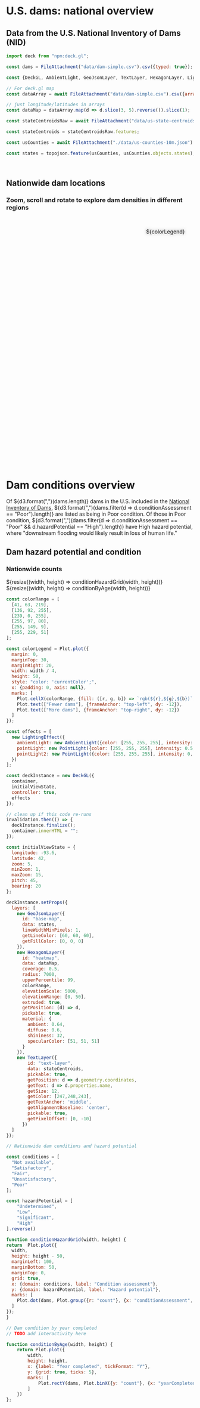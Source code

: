 # U.S. dams: national overview
##  Data from the U.S. National Inventory of Dams (NID)

```js
import deck from "npm:deck.gl";
```

```js
const dams = FileAttachment("data/dam-simple.csv").csv({typed: true});
```

```js
const {DeckGL, AmbientLight, GeoJsonLayer, TextLayer, HexagonLayer, LightingEffect, PointLight, ScatterplotLayer} = deck;
```

```js
// For deck.gl map
const dataArray = await FileAttachment("data/dam-simple.csv").csv({array: true, typed: true});

// just longitude/latitudes in arrays
const dataMap = dataArray.map(d => d.slice(3, 5).reverse()).slice(1);

const stateCentroidsRaw = await FileAttachment("data/us-state-centroids.json").json();

const stateCentroids = stateCentroidsRaw.features;

const usCounties = await FileAttachment("./data/us-counties-10m.json").json();

const states = topojson.feature(usCounties, usCounties.objects.states);
```

<div class="card" style="margin: 0 -1rem; padding: 0">

<div style="padding: 1rem">

## Nationwide dam locations
### Zoom, scroll and rotate to explore dam densities in different regions

</div>

<div>

<figure style="max-width: none; position: relative;">
  <div id="container" style="border-radius: 8px; overflow: hidden; background: var(theme-background-alt); height: 600px; margin: 0rem 0;"></div>
  <div style="position: absolute; top: 0rem; right: 0rem; filter: drop-shadow(0 0 4px rgba(0,0,0,.5));">${colorLegend}</div>
</figure>

</div>
</div>
<br>

# Dam conditions overview

<div class="card" style="max-width: none">
Of ${d3.format(",")(dams.length)} dams in the U.S. included in the <a href="https://nid.sec.usace.army.mil">National Inventory of Dams</a>, ${d3.format(",")(dams.filter(d => d.conditionAssessment == "Poor").length)} are listed as being in Poor condition. Of those in Poor condition, ${d3.format(",")(dams.filter(d => d.conditionAssessment == "Poor" && d.hazardPotential == "High").length)} have High hazard potential, where "downstream flooding would likely result in loss of human life."
</div>

<div class="grid grid-cols-2" style="grid-auto-rows: 400px">
 <div class="card grid-colspan-1">
   <h2>Dam hazard potential and condition</h2>
   <h3>Nationwide counts</h3>
   ${resize((width, height) => conditionHazardGrid(width, height))}
 </div>
 <div class="card grid-colspan-1">
   ${resize((width, height) => conditionByAge(width, height))}
 </div>
</div>

```js
const colorRange = [
  [41, 63, 219],
  [136, 92, 255],
  [239, 0, 255],
  [255, 97, 80],
  [255, 149, 9],
  [255, 229, 51]
];

const colorLegend = Plot.plot({
  margin: 0,
  marginTop: 30,
  marginRight: 20,
  width: width / 4,
  height: 50,
  style: "color: 'currentColor';",
  x: {padding: 0, axis: null},
  marks: [
    Plot.cellX(colorRange, {fill: ([r, g, b]) => `rgb(${r},${g},${b})`, inset: 0.5}),
    Plot.text(["Fewer dams"], {frameAnchor: "top-left", dy: -12}),
    Plot.text(["More dams"], {frameAnchor: "top-right", dy: -12})
  ]
});
```

```js
const effects = [
  new LightingEffect({
    ambientLight: new AmbientLight({color: [255, 255, 255], intensity: 1.0}),
    pointLight: new PointLight({color: [255, 255, 255], intensity: 0.5, position: [-0.144528, 49.739968, 80000]}),
    pointLight2: new PointLight({color: [255, 255, 255], intensity: 0, position: [-3.807751, 54.104682, 8000]})
  })
];
```

```js
const deckInstance = new DeckGL({
  container,
  initialViewState,
  controller: true,
  effects
});

// clean up if this code re-runs
invalidation.then(() => {
  deckInstance.finalize();
  container.innerHTML = "";
});
```

```js
const initialViewState = {
  longitude: -93.6,
  latitude: 42,
  zoom: 5,
  minZoom: 1,
  maxZoom: 15,
  pitch: 45,
  bearing: 20
};
```

```js
deckInstance.setProps({
  layers: [
    new GeoJsonLayer({
      id: "base-map",
      data: states,
      lineWidthMinPixels: 1,
      getLineColor: [60, 60, 60],
      getFillColor: [0, 0, 0]
    }),
    new HexagonLayer({
      id: "heatmap",
      data: dataMap,
      coverage: 0.5,
      radius: 7000,
      upperPercentile: 99,
      colorRange,
      elevationScale: 5000,
      elevationRange: [0, 50],
      extruded: true,
      getPosition: (d) => d,
      pickable: true,
      material: {
        ambient: 0.64,
        diffuse: 0.6,
        shininess: 32,
        specularColor: [51, 51, 51]
      }
    }),
    new TextLayer({
        id: "text-layer",
        data: stateCentroids,
        pickable: true,
        getPosition: d => d.geometry.coordinates,
        getText: d => d.properties.name,
        getSize: 12,
        getColor: [247,248,243],
        getTextAnchor: 'middle',
        getAlignmentBaseline: 'center',
        pickable: true,
        getPixelOffset: [0, -10]
      })
  ]
});
```

```js
// Nationwide dam conditions and hazard potential 

const conditions = [
  "Not available",
  "Satisfactory",
  "Fair",
  "Unsatisfactory",
  "Poor"
];

const hazardPotential = [
    "Undetermined",
    "Low",
    "Significant",
    "High"
].reverse()

function conditionHazardGrid(width, height) {
return  Plot.plot({
  width,
  height: height - 50,
  marginLeft: 100,
  marginBottom: 50,
  marginTop: 0,
  grid: true,
  x: {domain: conditions, label: "Condition assessment"},
  y: {domain: hazardPotential, label: "Hazard potential"},
  marks: [
    Plot.dot(dams, Plot.group({r: "count"}, {x: "conditionAssessment", y: "hazardPotential", fill: "gray", tip: true}))
  ]
});
}
```

```js
// Dam condition by year completed
// TODO add interactivity here

function conditionByAge(width, height) {
    return Plot.plot({
        width,
        height: height,
        x: {label: "Year completed", tickFormat: "Y"},
        y: {grid: true, ticks: 5},
        marks: [
            Plot.rectY(dams, Plot.binX({y: "count"}, {x: "yearCompleted", fill: "conditionAssessment", order: conditions, interval: 10, tip: true}))
        ]
    })
};
```